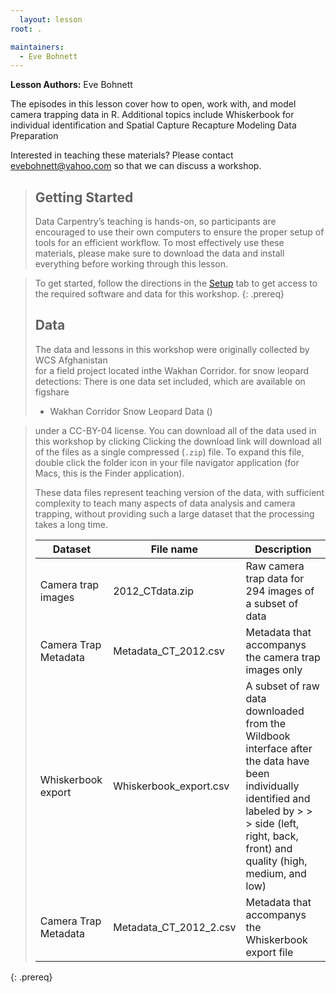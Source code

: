 ```yaml
---
  layout: lesson
root: .

maintainers:
  - Eve Bohnett
---
```


**Lesson Authors:** Eve Bohnett


The episodes in this lesson cover how to open, work with, and model camera trapping data in R. 
Additional topics include Whiskerbook for individual identification and Spatial Capture Recapture Modeling Data Preparation

Interested in teaching these materials? Please contact [evebohnett@yahoo.com](mailto:evebohnett@yahoo.com) so that we can discuss a workshop. 


> ## Getting Started
>
> Data Carpentry’s teaching is hands-on, so participants are encouraged to use 
> their own computers to ensure the proper setup of tools for an efficient 
> workflow. To most effectively use these materials, please make sure to download 
> the data and install everything before working through this lesson. 
> 

> To get started, follow the directions in the [Setup](setup.html) tab to
> get access to the required software and data for this workshop.
{: .prereq}
> ## Data
>
> The data and lessons in this workshop were originally collected by WCS Afghanistan  
> for a field project located inthe Wakhan Corridor. 
> for snow leopard detections:
> There is one data set included, which are available  on figshare
> * Wakhan Corridor Snow Leopard Data ()

> under a CC-BY-04 license. You can download all of the data used in this workshop by clicking 
> Clicking the download link will download all of the files as a single compressed
> (`.zip`) file. To expand this file, double click the folder icon in your file navigator application (for Macs, this is the Finder 
> application).
> 
> These data files represent teaching version of the data, with sufficient complexity to teach many aspects of  data analysis and camera trapping, without providing such a large dataset that the processing takes a long time.
> 
> | Dataset | File name | Description |
> | ---- | ------| ---- | 
> | Camera trap images |  2012_CTdata.zip | Raw camera trap data for 294 images of a subset of data
> | Camera Trap Metadata | Metadata_CT_2012.csv | Metadata that accompanys the camera trap images only| 
> | Whiskerbook export | Whiskerbook_export.csv | A subset of raw data downloaded from the Wildbook interface after the data have been individually identified and labeled by > > >   side (left, right, back, front) and quality (high, medium, and low) 
> | Camera Trap Metadata | Metadata_CT_2012_2.csv | Metadata that accompanys the Whiskerbook export file| 

{: .prereq} 
